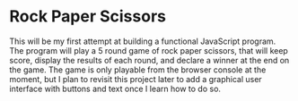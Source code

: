 # Rock Paper Scissors

This will be my first attempt at building a functional JavaScript program. The program will play a 5 round game of rock paper scissors, that will keep score, display the results of each round, and declare a winner at the end on the game. The game is only playable from the browser console at the moment, but I plan to revisit this project later
to add a graphical user interface with buttons and text once I learn how to do so. 